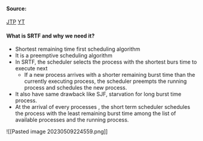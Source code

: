 #### Source:
[JTP](https://www.javatpoint.com/os-srtf-scheduling-algorithm)
[YT](https://www.youtube.com/watch?v=Tcuyr91Y_Ro&list=PLXj4XH7LcRfDrdQuJTHIPmKMpa7eYVaPm&index=24)

#### What is SRTF and why we need it?

* Shortest remaining time first scheduling algorithm
* It is a preemptive scheduling algorithm
* In SRTF, the scheduler selects the process with the shortest burs time to execute next
	* If a new process arrives with a shorter remaining burst time than the currently executing process, the scheduler preempts the running process and schedules the new process.
* It also have same drawback like SJF, starvation for long burst time process.
* At the arrival of every processes , the short term scheduler schedules the process with the least remaining burst time among the list of available processes and the running process.


![[Pasted image 20230509224559.png]]

